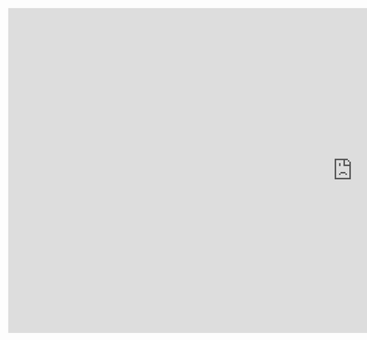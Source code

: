 <iframe width="1403" height="662" src="https://www.youtube.com/embed/oiQQK-21GtY" title="Psycho" frameborder="0" allow="accelerometer; autoplay; clipboard-write; encrypted-media; gyroscope; picture-in-picture; web-share" referrerpolicy="strict-origin-when-cross-origin" allowfullscreen></iframe>
